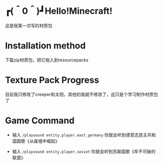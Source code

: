 # ┏(＾0＾)┛Hello!Minecraft!
这是我第一次写的材质包

# Installation method
下载zip材质包，把它拖入到resourcepacks

# Texture Pack Progress
目前我只修改了creeper和太阳，其他的我就不修改了，这只是个学习制作材质包了

# Game Command
- 输入 `/playsound entity.player.east_germany` 你就会听到德意志民主共和国国歌《从废墟中崛起》

- 输入 `/playsound entity.player.soviet` 你就会听到苏联国歌《牢不可破的联盟》